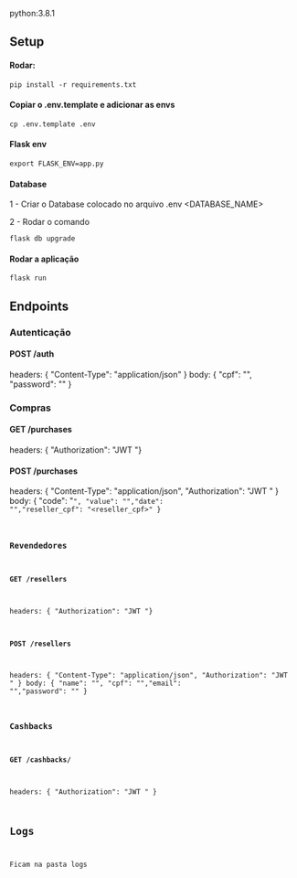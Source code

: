 python:3.8.1

## Setup

#### Rodar:

```
pip install -r requirements.txt
```

#### Copiar o .env.template e adicionar as envs 

```
cp .env.template .env
```

#### Flask env
```
export FLASK_ENV=app.py
```

#### Database

1 - Criar o Database colocado no arquivo .env <DATABASE_NAME>

2 - Rodar o comando
```
flask db upgrade
```

#### Rodar a aplicação
```
flask run
```

## Endpoints

### Autenticação
#### POST /auth

headers: { "Content-Type": "application/json" }
body: { "cpf": "<cpf>", "password": "<password>" }

### Compras
#### GET /purchases
headers: { "Authorization": "JWT <token>"}

#### POST /purchases
headers: { "Content-Type": "application/json", "Authorization": "JWT <token>" }
body: { "code": "<code>", "value": "<value>","date": "<date>","reseller_cpf": "<reseller_cpf>"  }

### Revendedores
#### GET /resellers
headers: { "Authorization": "JWT <token>"}

#### POST /resellers
headers: { "Content-Type": "application/json", "Authorization": "JWT <token>" }
body: { "name": "<name>", "cpf": "<cpf>","email": "<email>","password": "<password>"  }

### Cashbacks
#### GET /cashbacks/<cpf>
headers: { "Authorization": "JWT <token>" }

## Logs

Ficam na pasta logs